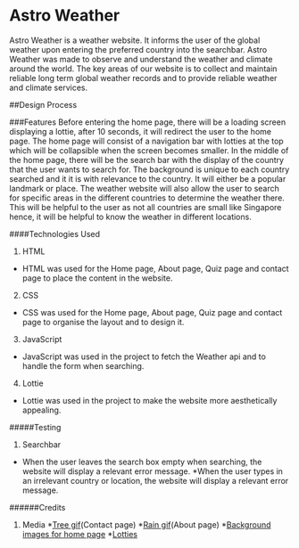 # Astro Weather
Astro Weather is a weather website. It informs the user of the global weather upon entering the preferred country into the searchbar. 
Astro Weather was made to observe and understand the weather and climate around the world. 
The key areas of our website is to collect and maintain reliable long term global weather records and to provide reliable weather and climate services.

##Design Process


###Features
Before entering the home page, there will be a loading screen displaying a lottie, after 10 seconds, it will redirect the user to the home page.
The home page will consist of a navigation bar with lotties at the top which will be collapsible when the screen becomes smaller. In the middle of the home page, there will be the search bar 
with the display of the country that the user wants to search for. The background is unique to each country searched and it it is with relevance to the country. It will either be a popular landmark or place.
The weather website will also allow the user to search for specific areas in the different countries to determine the weather there. This will be helpful to the user as not all countries are small like Singapore hence, it will 
be helpful to know the weather in different locations.

####Technologies Used 
1. HTML
 * HTML was used for the Home page, About page, Quiz page and contact page to place the content in the website.
2. CSS 
 * CSS was used for the Home page, About page, Quiz page and contact page to organise the layout and to design it.
3. JavaScript
 * JavaScript was used in the project to fetch the Weather api and to handle the form when searching.
4. Lottie
 * Lottie was used in the project to make the website more aesthetically appealing.
 
#####Testing
1. Searchbar
* When the user leaves the search box empty when searching, the website will display a relevant error message.
*When the user types in an irrelevant country or location, the website will display a relevant error message.



######Credits
1. Media
*[Tree gif](https://www.google.com/url?sa=i&url=https%3A%2F%2Fdribbble.com%2Fshots%2F1232960-Tree-Of-Seasons-GIF&psig=AOvVaw0fZnMqYmBdpU61Y6aZpm4u&ust=1613730142881000&source=images&cd=vfe&ved=0CAIQjRxqFwoTCNCdlbGb8-4CFQAAAAAdAAAAABAD)(Contact page)
*[Rain gif](https://giphy.com/gifs/rainy-raindrops-rainfall-vLi3T5m3RH45y)(About page)
*[Background images for home page](https://source.unsplash.com/1600x900/?landscape)
*[Lotties](https://lottiefiles.com/)
